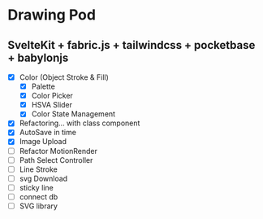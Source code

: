 # Drawing Pod

## SvelteKit + fabric.js + tailwindcss + pocketbase + babylonjs

- [x] Color (Object Stroke & Fill)
  - [x] Palette
  - [x] Color Picker
  - [x] HSVA Slider
  - [x] Color State Management
- [x] Refactoring... with class component
- [x] AutoSave in time
- [x] Image Upload
- [ ] Refactor MotionRender
- [ ] Path Select Controller
- [ ] Line Stroke
- [ ] svg Download
- [ ] sticky line
- [ ] connect db
- [ ] SVG library 
